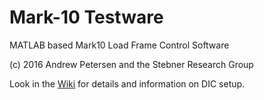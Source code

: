 # Mark-10 Testware
MATLAB based Mark10 Load Frame Control Software

(c) 2016 Andrew Petersen and the Stebner Research Group


Look in the [Wiki](https://github.com/beamteamco/M10-Testware/wiki) for details and information on DIC setup.
